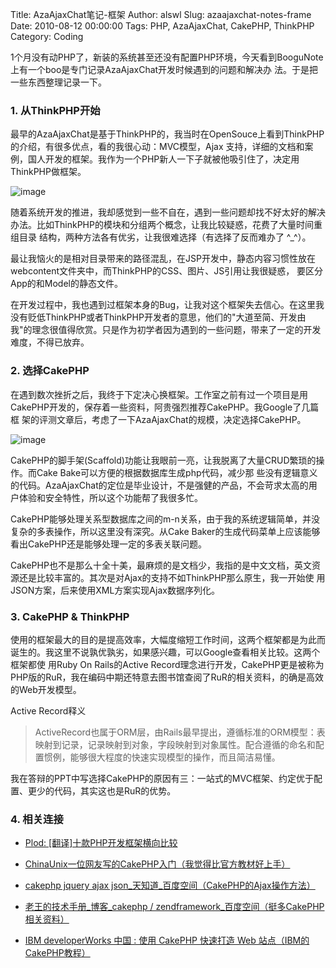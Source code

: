 Title: AzaAjaxChat笔记-框架
Author: alswl
Slug: azaajaxchat-notes-frame
Date: 2010-08-12 00:00:00
Tags: PHP, AzaAjaxChat, CakePHP, ThinkPHP
Category: Coding

1个月没有动PHP了，新装的系统甚至还没有配置PHP环境，今天看到BooguNote上有一个boo是专门记录AzaAjaxChat开发时候遇到的问题和解决办
法。于是把一些东西整理记录一下。

### 1. 从ThinkPHP开始

最早的AzaAjaxChat是基于ThinkPHP的，我当时在OpenSouce上看到ThinkPHP的介绍，有很多优点，看的我很心动：MVC模型，Ajax
支持，详细的文档和案例，国人开发的框架。我作为一个PHP新人一下子就被他吸引住了，决定用ThinkPHP做框架。

![image](https://ohsolnxaa.qnssl.com/2010/08/thinkphp.png)

随着系统开发的推进，我却感觉到一些不自在，遇到一些问题却找不好太好的解决办法。比如ThinkPHP的模块和分组两个概念，让我比较疑惑，花费了大量时间重组目录
结构，两种方法各有优劣，让我很难选择（有选择了反而难办了 ^_^）。

最让我恼火的是相对目录带来的路径混乱，在JSP开发中，静态内容习惯性放在webcontent文件夹中，而ThinkPHP的CSS、图片、JS引用让我很疑惑，
要区分App的和Model的静态文件。

在开发过程中，我也遇到过框架本身的Bug，让我对这个框架失去信心。在这里我没有贬低ThinkPHP或者ThinkPHP开发者的意思，他们的"大道至简、开发由
我"的理念很值得欣赏。只是作为初学者因为遇到的一些问题，带来了一定的开发难度，不得已放弃。

### 2. 选择CakePHP

在遇到数次挫折之后，我终于下定决心换框架。工作室之前有过一个项目是用CakePHP开发的，保存着一些资料，阿贵强烈推荐CakePHP。我Google了几篇框
架的评测文章后，考虑了一下AzaAjaxChat的规模，决定选择CakePHP。

![image](https://ohsolnxaa.qnssl.com/2010/08/cakephp.png)

CakePHP的脚手架(Scaffold)功能让我眼前一亮，让我脱离了大量CRUD繁琐的操作。而Cake Bake可以方便的根据数据库生成php代码，减少那
些没有逻辑意义的代码。AzaAjaxChat的定位是毕业设计，不是强健的产品，不会苛求太高的用户体验和安全特性，所以这个功能帮了我很多忙。

CakePHP能够处理关系型数据库之间的m-n关系，由于我的系统逻辑简单，并没复杂的多表操作，所以这里没有深究。从Cake
Baker的生成代码菜单上应该能够看出CakePHP还是能够处理一定的多表关联问题。

CakePHP也不是那么十全十美，最麻烦的是文档少，我指的是中文文档，英文资源还是比较丰富的。其次是对Ajax的支持不如ThinkPHP那么原生，我一开始使
用JSON方案，后来使用XML方案实现Ajax数据序列化。

### 3. CakePHP & ThinkPHP

使用的框架最大的目的是提高效率，大幅度缩短工作时间，这两个框架都是为此而诞生的。我这里不说孰优孰劣，如果感兴趣，可以Google查看相关比较。这两个框架都使
用Ruby On Rails的Active
Record理念进行开发，CakePHP更是被称为PHP版的RuR，我在编码中期还特意去图书馆查阅了RuR的相关资料，的确是高效的Web开发模型。

Active Record释义

> ActiveRecord也属于ORM层，由Rails最早提出，遵循标准的ORM模型：表映射到记录，记录映射到对象，字段映射到对象属性。配合遵循的命名和配
置惯例，能够很大程度的快速实现模型的操作，而且简洁易懂。

我在答辩的PPT中写选择CakePHP的原因有三：一站式的MVC框架、约定优于配置、更少的代码，其实这也是RuR的优势。

### 4. 相关连接

  * [Plod: [翻译]十款PHP开发框架横向比较  ](http://plod.popoever.com/archives/001110.html)

  * [ChinaUnix一位网友写的CakePHP入门（我觉得比官方教材好上手）  ](http://blog.chinaunix.net/tag.php?q=CakePHP)

  * [cakephp jquery ajax json_天知道_百度空间（CakePHP的Ajax操作方法）  ](http://hi.baidu.com/zsj1029/blog/item/8fa55e19502e6e4e42a9ad8c.html)

  * [老王的技术手册_博客_cakephp / zendframework_百度空间（挺多CakePHP相关资料）  ](http://hi.baidu.com/thinkinginlamp/blog/category/cakephp%20%26%2347%3B%20zendframework/index/0)

  * [IBM developerWorks 中国 : 使用 CakePHP 快速打造 Web 站点（IBM的CakePHP教程）  ](http://www.ibm.com/developerworks/cn/opensource/os-php-cake/)

